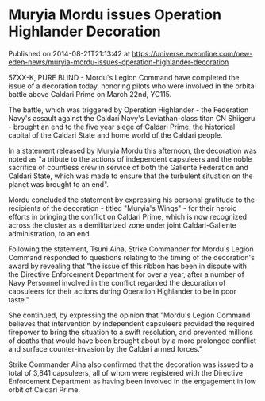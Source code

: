 # Muryia Mordu issues Operation Highlander Decoration
Published on 2014-08-21T21:13:42 at https://universe.eveonline.com/new-eden-news/muryia-mordu-issues-operation-highlander-decoration

5ZXX-K, PURE BLIND - Mordu's Legion Command have completed the issue of a decoration today, honoring pilots who were involved in the orbital battle above Caldari Prime on March 22nd, YC115.

The battle, which was triggered by Operation Highlander - the Federation Navy's assault against the Caldari Navy's Leviathan-class titan CN Shiigeru - brought an end to the five year siege of Caldari Prime, the historical capital of the Caldari State and home world of the Caldari people.

In a statement released by Muryia Mordu this afternoon, the decoration was noted as "a tribute to the actions of independent capsuleers and the noble sacrifice of countless crew in service of both the Gallente Federation and Caldari State, which was made to ensure that the turbulent situation on the planet was brought to an end". 

Mordu concluded the statement by expressing his personal gratitude to the recipients of the decoration - titled "Muryia's Wings" - for their heroic efforts in bringing the conflict on Caldari Prime, which is now recognized across the cluster as a demilitarized zone under joint Caldari-Gallente administration, to an end.

Following the statement, Tsuni Aina, Strike Commander for Mordu's Legion Command responded to questions relating to the timing of the decoration's award by revealing that "the issue of this ribbon has been in dispute with the Directive Enforcement Department for over a year, after a number of Navy Personnel involved in the conflict regarded the decoration of capsuleers for their actions during Operation Highlander to be in poor taste." 

She continued, by expressing the opinion that "Mordu's Legion Command believes that intervention by independent capsuleers provided the required firepower to bring the situation to a swift resolution, and prevented millions of deaths that would have been brought about by a more prolonged conflict and surface counter-invasion by the Caldari armed forces."

Strike Commander Aina also confirmed that the decoration was issued to a total of 3,841 capsuleers, all of whom were registered with the Directive Enforcement Department as having been involved in the engagement in low orbit of Caldari Prime.
